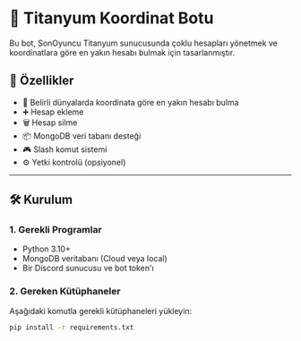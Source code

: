 # 🤖 Titanyum Koordinat Botu

Bu bot, SonOyuncu Titanyum sunucusunda çoklu hesapları yönetmek ve koordinatlara göre en yakın hesabı bulmak için tasarlanmıştır.

## 🚀 Özellikler

- 🧭 Belirli dünyalarda koordinata göre en yakın hesabı bulma
- ➕ Hesap ekleme
- 🗑️ Hesap silme
- 📦 MongoDB veri tabanı desteği
- 🎮 Slash komut sistemi
- ⚙️ Yetki kontrolü (opsiyonel)

---

## 🛠️ Kurulum

### 1. Gerekli Programlar

- Python 3.10+
- MongoDB veritabanı (Cloud veya local)
- Bir Discord sunucusu ve bot token'ı

### 2. Gereken Kütüphaneler

Aşağıdaki komutla gerekli kütüphaneleri yükleyin:

```bash
pip install -r requirements.txt
